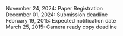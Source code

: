 November 24, 2024: Paper Registration<br/>
December 01, 2024: Submission deadline<br/>
February 19, 2015: Expected notification date<br/>
March 25, 2015: Camera ready copy deadline<br/>
